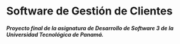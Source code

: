 # Software de Gestión de Clientes
##### Proyecto final de la asignatura de Desarrollo de Software 3 de la Universidad Tecnológica de Panamá.
